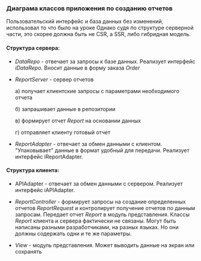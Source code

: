 <H3>Диаграма классов приложения по созданию отчетов</H3>
Пользовательский интерфейс и база данных без изменений, использовал то что было на уроке
Однако судя по структуре серверной части, это скорее должна быть не CSR, а SSR, либо гибридная модель.

<H4>Структура сервера:</H4>

- _DataRepo_ - отвечает за запросы к базе данных. Реализует интерфейс _iDataRepo_. Вносит данные в форму заказа _Order_
- _ReportServer_ - сервер отчетов

    а) получает клиентские запросы с параметрами необходимого отчета
    
    б) запрашивает данные в репозитории

    в) формирует отчет _Report_ на основании данных  

    г) отправляет клиенту готовый отчет

- _ReportAdapter_ - отвечает за обмен данными с клиентом. "Упаковывает" данные в формат удобный для передачи. Реализует интерфейс iReportAdapter.

<H4>Структура клиента:</H4>

- APIAdapter - отвечает за обмен данными с сервером. Реализует интерфейс iAPIAdapter.

- _ReportController_ - формирует запросы на создание определенных отчетов _ReportRequest_ и контролирует получение отчетов по данным запросам. Передает отчет _Report_ в модуль представления.
Классы _Report_ клиента и сервера фактически не связаны. Могут быть написаны разными разработчиками, на разных языках. Но они должны содержать одни и те же параметры.

- _View_ - модуль представления. Может выводить данные на экран или сохранять